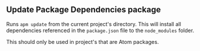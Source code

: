 ## Update Package Dependencies package

Runs `apm update` from the current project's directory. This will install all
dependencies referenced in the `package.json` file to the `node_modules` folder.

This should only be used in project's that are Atom packages.
